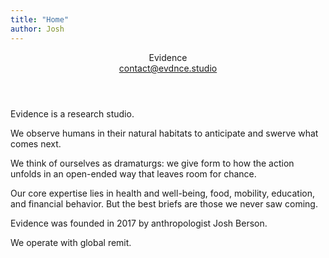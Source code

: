 ```yaml
---
title: "Home"
author: Josh
---
```


<header>
<div class="branding">Evidence</div>
<div class="nav"><a href="mailto:contact@evdnce.studio">contact@evdnce.studio</a></div>
</header>

<p class="fadein">Evidence is a research studio.</p>

<p class="fadein delay1">We observe humans in their natural habitats to anticipate and swerve what comes next.</p>

<p class="fadein delay2">We think of ourselves as dramaturgs: we give form to how the action unfolds
in an open-ended way that leaves room for chance.</p>

<p class="fadein delay3">Our core expertise lies in health and well-being, food, mobility, education, and financial behavior.
But the best briefs are those we never saw coming.</p>

<p class="fadein delay4">Evidence was founded in 2017 by anthropologist Josh Berson.</p>

<p class="fadein delay5">We operate with global remit.</p>
